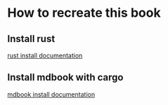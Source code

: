 # How to recreate this book

## Install rust

[rust install documentation](https://www.rust-lang.org/tools/install)

## Install mdbook with cargo

[mdbook install documentation](https://rust-lang.github.io/mdBook/guide/installation.html)
